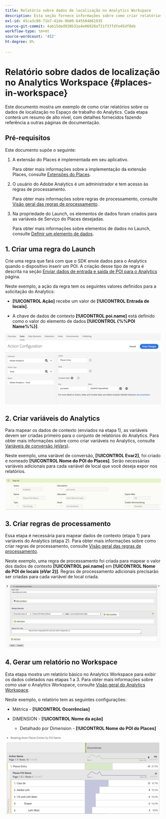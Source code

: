 ```yaml
---
title: Relatório sobre dados de localização no Analytics Workspace
description: Esta seção fornece informações sobre como criar relatórios sobre dados de localização no Analytics Workspace.
exl-id: 45ca3c80-71b7-41de-9b00-645504061935
source-git-commit: 4ab15ded930b31e4e06920af31f37fdfe45df8eb
workflow-type: tm+mt
source-wordcount: '452'
ht-degree: 8%

---
```


# Relatório sobre dados de localização no Analytics Workspace {#places-in-workspace}

Este documento mostra um exemplo de como criar relatórios sobre os dados de localização no Espaço de trabalho do Analytics. Cada etapa conterá um resumo de alto nível, com detalhes fornecidos fazendo referência a outras páginas de documentação.

## Pré-requisitos

Este documento supõe o seguinte:

1. A extensão do Places é implementada em seu aplicativo.

   Para obter mais informações sobre a implementação da extensão Places, consulte [Extensões do Places](/help/places-ext-aep-sdks/places-extension/places-extension.md).

1. O usuário do Adobe Analytics é um administrador e tem acesso às regras de processamento.

   Para obter mais informações sobre regras de processamento, consulte [Visão geral das regras de processamento](https://docs.adobe.com/content/help/pt-BR/analytics/admin/admin-tools/processing-rules/processing-rules.html).

1. Na propriedade do Launch, os elementos de dados foram criados para as variáveis de Serviço do Places desejadas.

   Para obter mais informações sobre elementos de dados no Launch, consulte [Definir um elemento de dados](/help/use-places-launch-workflow/define-data-elements.md).


## 1. Criar uma regra do Launch

Crie uma regra que fará com que o SDK envie dados para o Analytics quando o dispositivo inserir um POI. A criação desse tipo de regra é descrita na seção [Enviar dados de entrada e saída de POI para o Analytics](/help/use-places-with-other-solutions/places-adobe-analytics/use-places-adobe-analytics.md) página.

Neste exemplo, a ação da regra tem os seguintes valores definidos para a solicitação do Analytics:

* **[!UICONTROL Ação]** recebe um valor de **[!UICONTROL Entrada de locais]**.

* A chave de dados de contexto **[!UICONTROL poi.name]** está definido como o valor do elemento de dados **[!UICONTROL {%%POI Name%%}]**.

![&quot;definir uma ação&quot;](/help/assets/pt-setAction.png)

## 2. Criar variáveis do Analytics

Para mapear os dados de contexto (enviados na etapa 1), as variáveis devem ser criadas primeiro para o conjunto de relatórios do Analytics. Para obter mais informações sobre como criar variáveis no Analytics, consulte [Variáveis de conversão (eVars)](https://docs.adobe.com/content/help/en/analytics/implementation/analytics-basics/ref-conversion-variables-evar.html).

Neste exemplo, uma variável de conversão, **[!UICONTROL Evar2]**, foi criado e nomeado **[!UICONTROL Nome do POI do Places]**. Serão necessárias variáveis adicionais para cada variável de local que você deseja expor nos relatórios.

![&quot;criar uma variável do analytics&quot;](/help/assets/aa-evar.png)

## 3. Criar regras de processamento

Essa etapa é necessária para mapear dados de contexto (etapa 1) para variáveis do Analytics (etapa 2). Para obter mais informações sobre como criar regras de processamento, consulte [Visão geral das regras de processamento](https://docs.adobe.com/content/help/pt-BR/analytics/admin/admin-tools/processing-rules/processing-rules.html).

Neste exemplo, uma regra de processamento foi criada para mapear o valor dos dados de contexto **[!UICONTROL poi.name]** em **[!UICONTROL Nome do POI de locais (eVar 2)]**. Regras de processamento adicionais precisarão ser criadas para cada variável de local criada.

![&quot;criar uma regra de processamento&quot;](/help/assets/aa-processing-rule.png)

## 4. Gerar um relatório no Workspace

Esta etapa mostra um relatório básico no Analytics Workspace para exibir os dados coletados nas etapas 1 a 3. Para obter mais informações sobre como usar o Analytics Workspace, consulte [Visão geral do Analytics Workspace](https://docs.adobe.com/content/help/pt-BR/analytics/analyze/analysis-workspace/home.html).

Neste exemplo, o relatório tem as seguintes configurações:

* Métrica - **[!UICONTROL Ocorrências]**

* DIMENSION - **[!UICONTROL Nome da ação]**

   * Detalhado por Dimension - **[!UICONTROL Nome do POI do Places]**

![&quot;criar um relatório no espaço de trabalho&quot;](/help/assets/aa-workspace.png)
